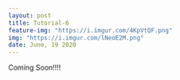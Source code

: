 ```yaml
---
layout: post
title: Tutorial-6
feature-img: "https://i.imgur.com/4KpVtQF.png"
img: "https://i.imgur.com/lNeoE2M.png"
date: June, 19 2020
---
```


Coming Soon!!!!
